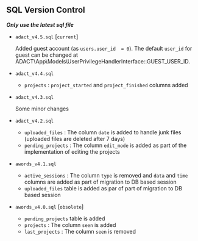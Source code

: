 ## SQL Version Control

   ***Only use the latest sql file***
   
- `adact_v4.5.sql` [`current`]

   Added guest account (as `users.user_id  = 0`). The default `user_id` for guest can be changed at
   ADACT\App\Models\UserPrivilegeHandlerInterface::GUEST_USER_ID.
   
- `adact_v4.4.sql`

    - `projects` : `project_started` and `project_finished` columns added

- `adact_v4.3.sql`

    Some minor changes

- `adact_v4.2.sql`

    - `uploaded_files` : The column `date` is added to handle junk files (uploaded files are deleted after 7 days)
    - `pending_projects` : The column `edit_mode` is added as part of the implementation of editing the projects

- `awords_v4.1.sql`

    - `active_sessions` : The column `type` is removed and `data` and `time`
       columns are added as part of migration to DB based session
    - `uploaded_files` table is added as par of part of migration to DB based session

- `awords_v4.0.sql` [`obsolete`]

    - `pending_projects` table is added
    - `projects` : The column `seen` is added
    - `last_projects` : The column `seen` is removed
